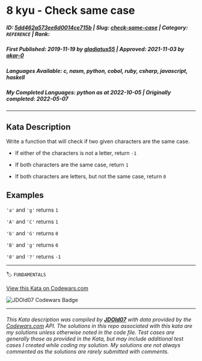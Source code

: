 # 8 kyu - Check same case

##### **ID**: [5dd462a573ee6d0014ce715b](https://www.codewars.com/kata/5dd462a573ee6d0014ce715b) | **Slug**: [check-same-case](https://www.codewars.com/kata/5dd462a573ee6d0014ce715b) | **Category**: `REFERENCE` | **Rank**: <span style="color:white">8 kyu</span>

##### **First Published**: 2019-11-19 ***by*** [gladiatus55](https://www.codewars.com/users/gladiatus55) | **Approved**: 2021-11-03 ***by*** [akar-0](https://www.codewars.com/users/akar-0)

##### **Languages Available**: c, nasm, python, cobol, ruby, csharp, javascript, haskell

##### **My Completed Languages**: python ***as at*** 2022-10-05 | **Originally completed**: 2022-05-07

---

## Kata Description


Write a function that will check if two given characters are the same case.



* If either of the characters is not a letter, return `-1`

* If both characters are the same case, return `1`

* If both characters are letters, but not the same case, return `0`



## Examples



`'a'` and `'g'` returns `1`



`'A'` and `'C'` returns `1`



`'b'` and `'G'` returns `0`



`'B'` and `'g'` returns `0`



`'0'` and `'?'` returns `-1`

---


🏷 `FUNDAMENTALS`


[View this Kata on Codewars.com](https://www.codewars.com/kata/5dd462a573ee6d0014ce715b)

![](https://www.codewars.com/users/jdold07/badges/large "JDOld07 Codewars Badge")

---

###### *This Kata description was compiled by [**JDOld07**](https://tpstech.dev) with data provided by the [Codewars.com](https://www.codewars.com) API.  The solutions in this repo associated with this kata are my solutions unless otherwise noted in the code file.  Test cases are generally those as provided in the Kata, but may include additional test cases I created while coding my solution.  My solutions are not always commented as the solutions are rarely submitted with comments.*
